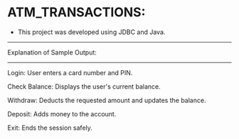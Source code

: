 # ATM_TRANSACTIONS:

* This project was developed using JDBC and Java.
___________________
Explanation of Sample Output:
_______________________________
Login: User enters a card number and PIN.

Check Balance: Displays the user's current balance.

Withdraw: Deducts the requested amount and updates the balance.

Deposit: Adds money to the account.

Exit: Ends the session safely.
